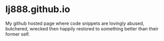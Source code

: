 Ij888.github.io
===============

My github hosted page where code snippets are lovingly abused, butchered, wrecked then happily restored to something better than their former self.
